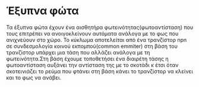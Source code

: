 #  Έξυπνα φώτα

Τα έξυπνα φώτα έχουν ένα αισθητήρα φωτεινότητας(φωτοαντίσταση) που τους επιτρέπει να ανοιγοκλείνουν αυτόματα ανάλογα με το φως που ανιχνεύουν 
στο χώρο.
Το κύκλωμα αποτελείται από ένα τρανζίστορ npn σε συνδεσμολογία κοινού εκπομπού(common emmiter) στη βάση του τρανζίστορ υπάρχει μια τάση που 
αλλάζει ανάλογα με τη φωτεινότητα.Στη βάση έχουμε τοποθετήσει ένα διαιρέτη τάσης η φωτοαντίσταση αυξάνει την αντίσταση της με  το σκοτάδι κ 
έτσι όταν σκοτεινιάζει το ρεύμα που φτάνει στη βάση κάνει το τρανζίστορ να κλείνει και το φως να ανάβει. 
